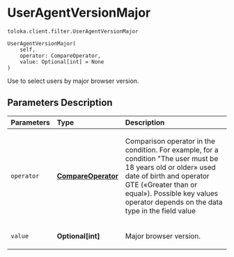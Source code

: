 # UserAgentVersionMajor
`toloka.client.filter.UserAgentVersionMajor`

```
UserAgentVersionMajor(
    self,
    operator: CompareOperator,
    value: Optional[int] = None
)
```

Use to select users by major browser version.

## Parameters Description

| Parameters | Type | Description |
| :----------| :----| :-----------|
`operator`|**[CompareOperator](toloka.client.primitives.operators.CompareOperator.md)**|<p>Comparison operator in the condition. For example, for a condition &quot;The user must be 18 years old or older» used date of birth and operator GTE («Greater than or equal»). Possible key values operator depends on the data type in the field value</p>
`value`|**Optional\[int\]**|<p>Major browser version.</p>
